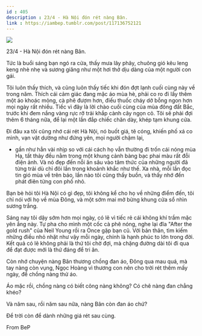 ```yaml
---
id : 405
description : 23/4 - Hà Nội đón rét nàng Bân.
link : https://iambep.tumblr.com/post/117136752121
---
```


![](https://64.media.tumblr.com/13c00964a7efd27ad0916f9041e8eba9/tumblr_nn8naqQffs1u3a9rjo1_540.jpg)

23/4 - Hà Nội đón rét nàng Bân.

Tức là buổi sáng bạn ngó ra cửa, thấy mưa lây phây, chuông gió kêu leng
keng nhè nhẹ và sương giăng như một hơi thở dịu dàng của một người con gái.

Tôi luôn thấy thích, và cũng luôn thấy tiếc khi đón đợt lạnh cuối cùng này
về trong năm. Thích cái cảm giác đang mặc áo mùa hè, phải co ro đi lấy thêm
một áo khoác mỏng, cà phê đượm hơn, điếu thuốc cháy dở bỗng ngon hơn mọi
ngày rất nhiều. Tiếc vì đây là lời chào cuối cùng của mùa đông đất Bắc,
trước khi đem nắng vàng rực rỡ trải khắp cành cây ngọn cỏ. Tôi sẽ phải đợi
thêm 6 tháng nữa, để lại một lần đắp chiếc chăn dày, khép tạm khung cửa.

Đi đâu xa tôi cũng nhớ cái rét Hà Nội, nó buốt giá, tê cóng, khiến phố xá
co mình, vạn vật dường như đứng yên, mọi người chậm lại,

- gần như hẳn vài nhịp so với cái cách họ vẫn thường đi trốn cái nóng mùa
Hạ, tất thảy đều nằm trong một khung cảnh bàng bạc phai màu rất đỗi điện
ảnh. Và nó đẹp đến nỗi ăn sâu vào tâm thức của những người đã từng trải
dù chỉ đôi lần trong khoảnh khắc như thế. Xa nhà, mỗi lần đọc tin gió mùa
về trên báo, lần nào tôi cũng thấy buồn, và thấy nhớ đến phát điên từng
con phố nhỏ.

Bạn bè hỏi tôi Hà Nội có gì đẹp, tôi không kể cho họ về những điểm đến,
tôi chỉ nói với họ về mùa Đông, và một sớm mai mở bừng khung cửa sổ nhìn
sương trắng.

Sáng nay tôi dậy sớm hơn mọi ngày, có lẽ vì tiếc rẻ cái không khí trầm mặc
yên ắng này. Tự pha cho mình một cốc cà phê nóng, nghe lại đĩa "After the
gold rush" của Neil Young rồi ra Once gặp bạn cũ. Với bản thân, tìm kiếm
những điều nhỏ nhặt như vậy mỗi ngày, chính là hạnh phúc to lớn trong đời.
Kết quả có lẽ không phải là thứ tôi chờ đợi, mà chặng đường dài tôi đi qua
để đạt được mới là thứ đáng để tri ân.

Còn nhớ chuyện nàng Bân thương chồng đan áo, Đông qua mau quá, mà tay nàng
còn vụng, Ngọc Hoàng vì thương con nên cho trời rét thêm mấy ngày, để chồng
nàng thử áo.

Áo mặc rồi, chồng nàng có biết công nàng không? Có chê nàng đan chẳng khéo?

Và năm sau, rồi năm sau nữa, nàng Bân còn đan áo chứ?

Để trời còn để dành những giá rét sau cùng.

From BeP